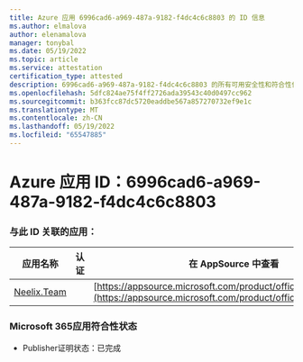 ```yaml
---
title: Azure 应用 6996cad6-a969-487a-9182-f4dc4c6c8803 的 ID 信息
ms.author: elmalova
author: elenamalova
manager: tonybal
ms.date: 05/19/2022
ms.topic: article
ms.service: attestation
certification_type: attested
description: 6996cad6-a969-487a-9182-f4dc4c6c8803 的所有可用安全性和符合性信息。
ms.openlocfilehash: 5dfc824ae75f4ff2726ada39543c40d0497cc962
ms.sourcegitcommit: b363fcc87dc5720eaddbe567a857270732ef9e1c
ms.translationtype: MT
ms.contentlocale: zh-CN
ms.lasthandoff: 05/19/2022
ms.locfileid: "65547885"
---
```

# <a name="azure-app-id-6996cad6-a969-487a-9182-f4dc4c6c8803"></a>Azure 应用 ID：6996cad6-a969-487a-9182-f4dc4c6c8803


### <a name="apps-associated-with-this-id"></a>与此 ID 关联的应用：
| **应用名称** | **认证** | **在 AppSource 中查看** |
|--------------|---------------|-----------------------|
| [Neelix.Team](../forward/WA200003047.md) |  | [https://appsource.microsoft.com/product/office/WA200003047](https://appsource.microsoft.com/product/office/WA200003047) |

### <a name="microsoft-365-app-compliance-status"></a>Microsoft 365应用符合性状态
- Publisher证明状态：已完成
